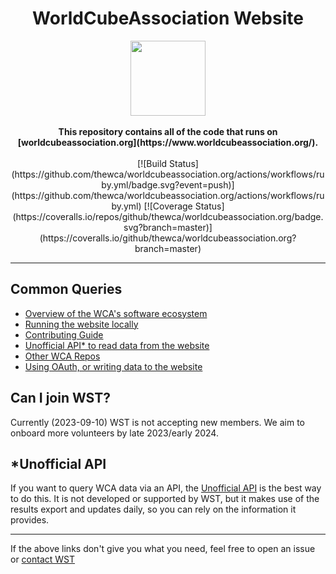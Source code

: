 <h1 align="center">WorldCubeAssociation Website</h1>
<div align="center">
  <img height="120" src="WcaOnRails/public/" />
</div>
<br />
<div align="center">
  <strong>
    This repository contains all of the code that runs on [worldcubeassociation.org](https://www.worldcubeassociation.org/).
  </strong>
</div>
<br />
<div align="center">
[![Build Status](https://github.com/thewca/worldcubeassociation.org/actions/workflows/ruby.yml/badge.svg?event=push)](https://github.com/thewca/worldcubeassociation.org/actions/workflows/ruby.yml)
[![Coverage Status](https://coveralls.io/repos/github/thewca/worldcubeassociation.org/badge.svg?branch=master)](https://coveralls.io/github/thewca/worldcubeassociation.org?branch=master)
</div>

----

## Common Queries
- [Overview of the WCA's software ecosystem](https://docs.worldcubeassociation.org/)
- [Running the website locally](https://docs.worldcubeassociation.org/contributing/quickstart)
- [Contributing Guide](https://docs.worldcubeassociation.org/contributing/detailed_contributing_guide.html)
- [Unofficial API\* to read data from the website](https://wca-rest-api.robiningelbrecht.be/)
- [Other WCA Repos](https://docs.worldcubeassociation.org/#wca-software-resources)
- [Using OAuth, or writing data to the website](https://docs.worldcubeassociation.org/knowledge_base/v0_api.html)

## Can I join WST?
Currently (2023-09-10) WST is not accepting new members. We aim to onboard more volunteers by late 2023/early 2024.

## \*Unofficial API

If you want to query WCA data via an API, the [Unofficial API](https://wca-rest-api.robiningelbrecht.be/) is the best way to do this. It is not developed or supported by WST, but it makes use of the results export and updates daily, so you can rely on the information it provides.

----

If the above links don't give you what you need, feel free to open an issue or [contact WST](https://www.worldcubeassociation.org/contact/website)

